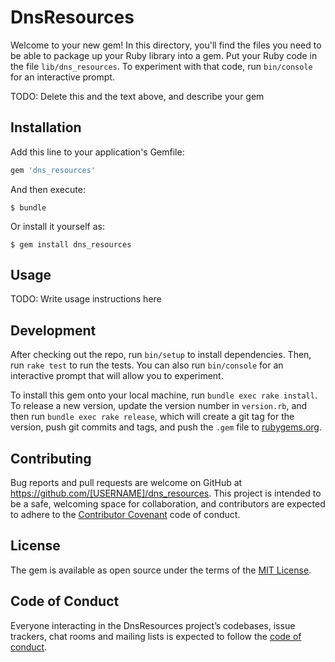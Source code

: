 # DnsResources

Welcome to your new gem! In this directory, you'll find the files you need to be able to package up your Ruby library into a gem. Put your Ruby code in the file `lib/dns_resources`. To experiment with that code, run `bin/console` for an interactive prompt.

TODO: Delete this and the text above, and describe your gem

## Installation

Add this line to your application's Gemfile:

```ruby
gem 'dns_resources'
```

And then execute:

    $ bundle

Or install it yourself as:

    $ gem install dns_resources

## Usage

TODO: Write usage instructions here

## Development

After checking out the repo, run `bin/setup` to install dependencies. Then, run `rake test` to run the tests. You can also run `bin/console` for an interactive prompt that will allow you to experiment.

To install this gem onto your local machine, run `bundle exec rake install`. To release a new version, update the version number in `version.rb`, and then run `bundle exec rake release`, which will create a git tag for the version, push git commits and tags, and push the `.gem` file to [rubygems.org](https://rubygems.org).

## Contributing

Bug reports and pull requests are welcome on GitHub at https://github.com/[USERNAME]/dns_resources. This project is intended to be a safe, welcoming space for collaboration, and contributors are expected to adhere to the [Contributor Covenant](http://contributor-covenant.org) code of conduct.

## License

The gem is available as open source under the terms of the [MIT License](http://opensource.org/licenses/MIT).

## Code of Conduct

Everyone interacting in the DnsResources project’s codebases, issue trackers, chat rooms and mailing lists is expected to follow the [code of conduct](https://github.com/[USERNAME]/dns_resources/blob/master/CODE_OF_CONDUCT.md).
